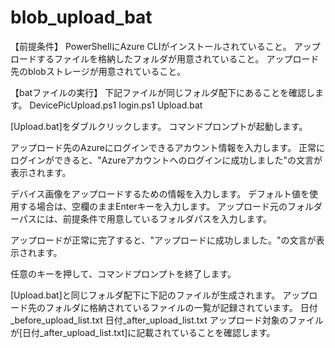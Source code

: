 # blob_upload_bat

【前提条件】
PowerShellにAzure CLIがインストールされていること。
アップロードするファイルを格納したフォルダが用意されていること。
アップロード先のblobストレージが用意されていること。

【batファイルの実行】
下記ファイルが同じフォルダ配下にあることを確認します。
	DevicePicUpload.ps1
	login.ps1
	Upload.bat

[Upload.bat]をダブルクリックします。
コマンドプロンプトが起動します。

アップロード先のAzureにログインできるアカウント情報を入力します。
正常にログインができると、"Azureアカウントへのログインに成功しました"の文言が表示されます。

デバイス画像をアップロードするための情報を入力します。
デフォルト値を使用する場合は、空欄のままEnterキーを入力します。
アップロード元のフォルダーパスには、前提条件で用意しているフォルダパスを入力します。

アップロードが正常に完了すると、"アップロードに成功しました。"の文言が表示されます。

任意のキーを押して、コマンドプロンプトを終了します。

[Upload.bat]と同じフォルダ配下に下記のファイルが生成されます。
アップロード先のフォルダに格納されているファイルの一覧が記録されています。
	日付_before_upload_list.txt
	日付_after_upload_list.txt
アップロード対象のファイルが[日付_after_upload_list.txt]に記載されていることを確認します。
